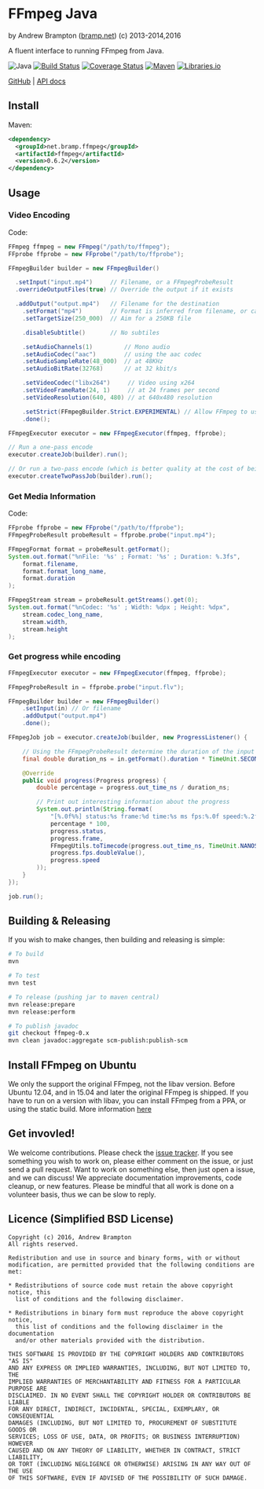 FFmpeg Java
===========
by Andrew Brampton ([bramp.net](https://bramp.net)) (c) 2013-2014,2016

A fluent interface to running FFmpeg from Java.

![Java](https://img.shields.io/badge/Java-7+-brightgreen.svg)
[![Build Status](https://img.shields.io/travis/bramp/ffmpeg-cli-wrapper/master.svg)](https://travis-ci.org/bramp/ffmpeg-cli-wrapper)
[![Coverage Status](https://img.shields.io/coveralls/bramp/ffmpeg-cli-wrapper.svg)](https://coveralls.io/github/bramp/ffmpeg-cli-wrapper)
[![Maven](https://img.shields.io/maven-central/v/net.bramp.ffmpeg/ffmpeg.svg)](http://mvnrepository.com/artifact/net.bramp.ffmpeg/ffmpeg)
[![Libraries.io](https://img.shields.io/librariesio/github/bramp/ffmpeg-cli-wrapper.svg)](https://libraries.io/github/bramp/ffmpeg-cli-wrapper)

[GitHub](https://github.com/bramp/ffmpeg-cli-wrapper) | [API docs](https://bramp.github.io/ffmpeg-cli-wrapper/)

Install
-------

Maven:
```xml
<dependency>
  <groupId>net.bramp.ffmpeg</groupId>
  <artifactId>ffmpeg</artifactId>
  <version>0.6.2</version>
</dependency>
```

Usage
-----

### Video Encoding

Code:
```java
FFmpeg ffmpeg = new FFmpeg("/path/to/ffmpeg");
FFprobe ffprobe = new FFprobe("/path/to/ffprobe");

FFmpegBuilder builder = new FFmpegBuilder()

  .setInput("input.mp4")     // Filename, or a FFmpegProbeResult
  .overrideOutputFiles(true) // Override the output if it exists

  .addOutput("output.mp4")   // Filename for the destination
    .setFormat("mp4")        // Format is inferred from filename, or can be set
    .setTargetSize(250_000)  // Aim for a 250KB file

    .disableSubtitle()       // No subtiles

    .setAudioChannels(1)         // Mono audio
    .setAudioCodec("aac")        // using the aac codec
    .setAudioSampleRate(48_000)  // at 48KHz
    .setAudioBitRate(32768)      // at 32 kbit/s

    .setVideoCodec("libx264")     // Video using x264
    .setVideoFrameRate(24, 1)     // at 24 frames per second
    .setVideoResolution(640, 480) // at 640x480 resolution

    .setStrict(FFmpegBuilder.Strict.EXPERIMENTAL) // Allow FFmpeg to use experimental specs
    .done();

FFmpegExecutor executor = new FFmpegExecutor(ffmpeg, ffprobe);

// Run a one-pass encode
executor.createJob(builder).run();

// Or run a two-pass encode (which is better quality at the cost of being slower)
executor.createTwoPassJob(builder).run();
```

### Get Media Information

Code:
```java
FFprobe ffprobe = new FFprobe("/path/to/ffprobe");
FFmpegProbeResult probeResult = ffprobe.probe("input.mp4");

FFmpegFormat format = probeResult.getFormat();
System.out.format("%nFile: '%s' ; Format: '%s' ; Duration: %.3fs", 
	format.filename, 
	format.format_long_name,
	format.duration
);

FFmpegStream stream = probeResult.getStreams().get(0);
System.out.format("%nCodec: '%s' ; Width: %dpx ; Height: %dpx",
	stream.codec_long_name,
	stream.width,
	stream.height
);
```

### Get progress while encoding
```java
FFmpegExecutor executor = new FFmpegExecutor(ffmpeg, ffprobe);

FFmpegProbeResult in = ffprobe.probe("input.flv");

FFmpegBuilder builder = new FFmpegBuilder()
	.setInput(in) // Or filename
	.addOutput("output.mp4")
	.done();

FFmpegJob job = executor.createJob(builder, new ProgressListener() {

	// Using the FFmpegProbeResult determine the duration of the input
	final double duration_ns = in.getFormat().duration * TimeUnit.SECONDS.toNanos(1);

	@Override
	public void progress(Progress progress) {
		double percentage = progress.out_time_ns / duration_ns;

		// Print out interesting information about the progress
		System.out.println(String.format(
			"[%.0f%%] status:%s frame:%d time:%s ms fps:%.0f speed:%.2fx",
			percentage * 100,
			progress.status,
			progress.frame,
			FFmpegUtils.toTimecode(progress.out_time_ns, TimeUnit.NANOSECONDS),
			progress.fps.doubleValue(),
			progress.speed
		));
	}
});

job.run();
```

Building & Releasing
--------------
If you wish to make changes, then building and releasing is simple:
```bash
# To build
mvn

# To test
mvn test

# To release (pushing jar to maven central)
mvn release:prepare
mvn release:perform

# To publish javadoc
git checkout ffmpeg-0.x
mvn clean javadoc:aggregate scm-publish:publish-scm
```

Install FFmpeg on Ubuntu
-----------------

We only the support the original FFmpeg, not the libav version. Before Ubuntu 12.04, and in 15.04
and later the original FFmpeg is shipped. If you have to run on a version with libav, you can install
FFmpeg from a PPA, or using the static build. More information [here](http://askubuntu.com/q/373322/34845)

Get invovled!
-------------

We welcome contributions. Please check the [issue tracker](https://github.com/bramp/ffmpeg-cli-wrapper/issues).
If you see something you wish to work on, please either comment on the issue, or just send a pull
request. Want to work on something else, then just open a issue, and we can discuss! We appreciate
documentation improvements, code cleanup, or new features. Please be mindful that all work is done
on a volunteer basis, thus we can be slow to reply.

Licence (Simplified BSD License)
--------------------------------
```
Copyright (c) 2016, Andrew Brampton
All rights reserved.

Redistribution and use in source and binary forms, with or without
modification, are permitted provided that the following conditions are met:

* Redistributions of source code must retain the above copyright notice, this
  list of conditions and the following disclaimer.

* Redistributions in binary form must reproduce the above copyright notice,
  this list of conditions and the following disclaimer in the documentation
  and/or other materials provided with the distribution.

THIS SOFTWARE IS PROVIDED BY THE COPYRIGHT HOLDERS AND CONTRIBUTORS "AS IS"
AND ANY EXPRESS OR IMPLIED WARRANTIES, INCLUDING, BUT NOT LIMITED TO, THE
IMPLIED WARRANTIES OF MERCHANTABILITY AND FITNESS FOR A PARTICULAR PURPOSE ARE
DISCLAIMED. IN NO EVENT SHALL THE COPYRIGHT HOLDER OR CONTRIBUTORS BE LIABLE
FOR ANY DIRECT, INDIRECT, INCIDENTAL, SPECIAL, EXEMPLARY, OR CONSEQUENTIAL
DAMAGES (INCLUDING, BUT NOT LIMITED TO, PROCUREMENT OF SUBSTITUTE GOODS OR
SERVICES; LOSS OF USE, DATA, OR PROFITS; OR BUSINESS INTERRUPTION) HOWEVER
CAUSED AND ON ANY THEORY OF LIABILITY, WHETHER IN CONTRACT, STRICT LIABILITY,
OR TORT (INCLUDING NEGLIGENCE OR OTHERWISE) ARISING IN ANY WAY OUT OF THE USE
OF THIS SOFTWARE, EVEN IF ADVISED OF THE POSSIBILITY OF SUCH DAMAGE.
```

